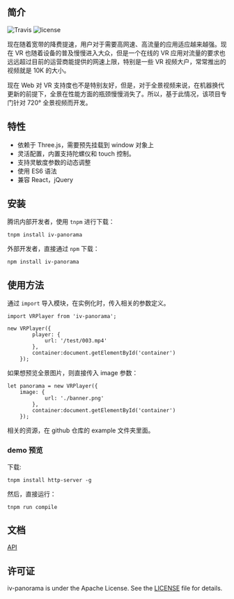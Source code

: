 ## 简介

![Travis](https://img.shields.io/travis/rust-lang/rust.svg)
![license](https://img.shields.io/badge/license-APACHE-blue.svg)

现在随着宽带的降费提速，用户对于需要高网速、高流量的应用适应越来越强。现在 VR 也随着设备的普及慢慢进入大众，但是一个在线的 VR 应用对流量的要求也远远超过目前的运营商能提供的网速上限，特别是一些 VR 视频大户，常常推出的视频就是 10K 的大小。

现在 Web 对 VR 支持度也不是特别友好，但是，对于全景视频来说，在机器换代更新的前提下，全景在性能方面的瓶颈慢慢消失了。所以，基于此情况，该项目专门针对 720° 全景视频而开发。

## 特性

 - 依赖于 Three.js，需要预先挂载到 window 对象上
 - 灵活配置，内置支持陀螺仪和 touch 控制。
 - 支持灵敏度参数的动态调整
 - 使用 ES6 语法
 - 兼容 React，jQuery 

## 安装

腾讯内部开发者，使用 `tnpm` 进行下载：

```
tnpm install iv-panorama
```

外部开发者，直接通过 `npm` 下载：

```
npm install iv-panorama
```

## 使用方法

通过 `import` 导入模块，在实例化时，传入相关的参数定义。

```
import VRPlayer from 'iv-panorama';

new VRPlayer({
        player: {
            url: '/test/003.mp4'
        },
        container:document.getElementById('container')
    });
```

如果想预览全景图片，则直接传入 image 参数：

```
let panorama = new VRPlayer({
    image: {
            url: './banner.png'
        },
        container:document.getElementById('container')
    });
```

相关的资源，在 github 仓库的 example 文件夹里面。

### demo 预览

下载:

```
tnpm install http-server -g
```

然后，直接运行：

```
tnpm run compile
```

## 文档

[API][1]


## 许可证

iv-panorama is under the Apache License. See the [LICENSE][2] file for details.

 [1]: http://git.code.oa.com/ivweb/iv-panorama/blob/master/doc/api.md
 [2]: http://git.code.oa.com/ivweb/iv-panorama/blob/master/LICENSE